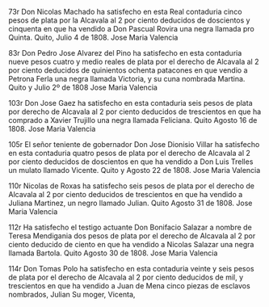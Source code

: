 73r Don Nicolas Machado ha satisfecho en esta Real contaduria cinco pesos de plata por la Alcavala al 2 por ciento deducidos de doscientos y cinquenta en que ha vendido a Don Pascual Rovira una negra llamada pro Quinta. Quito, Julio 4 de 1808.
Jose Maria Valencia

83r Don Pedro Jose Alvarez del Pino ha satisfecho en esta contaduria nueve pesos cuatro y medio reales de plata por el derecho de Alcavala al 2 por ciento deducidos de quinientos ochenta patacones en que vendio a Petrona Ferla una negra llamada Victoria, y su cuna nombrada Martina. Quito y Julio 2º de 1808
Jose Maria Valencia

103r Don Jose Gaez ha satisfecho en esta contaduria seis pesos de plata por derecho de Alcavala al 2 por ciento deducidos de trescientos en que ha comprado a Xavier Trujillo una negra llamada Feliciana. Quito Agosto 16 de 1808. Jose Maria Valencia

105r El señor teniente de gobernador Don Jose Dionisio Villar ha satisfecho en esta contaduria quatro pesos de plata por el derecho de Alcavala al 2 por ciento deducidos de doscientos en que ha vendido a Don Luis Trelles un mulato llamado Vicente. Quito y Agosto 22 de 1808. Jose Maria Valencia

110r Nicolas de Roxas ha satisfecho seis pesos de plata por el derecho de Alcavala al 2 por ciento deducidos de trescientos en que ha vendido a Juliana Martinez, un negro llamado Julian. Quito Agosto 31 de 1808. Jose Maria Valencia

112r Ha satisfecho el testigo actuante Don Bonifacio Salazar a nombre de Teresa Mendigania dos pesos de plata por el derecho de Alcavala al 2 por ciento deducido de ciento en que ha vendido a Nicolas Salazar una negra llamada Bartola. Quito Agosto 30 de 1808. Jose Maria Valencia

114r Don Tomas Polo ha satisfecho en esta contaduria veinte y seis pesos de plata por el derecho de Alcavala al 2 por ciento deducidos de mil, y trescientos en que ha vendido a Juan de Mena cinco piezas de esclavos nombrados, Julian Su moger, Vicenta,